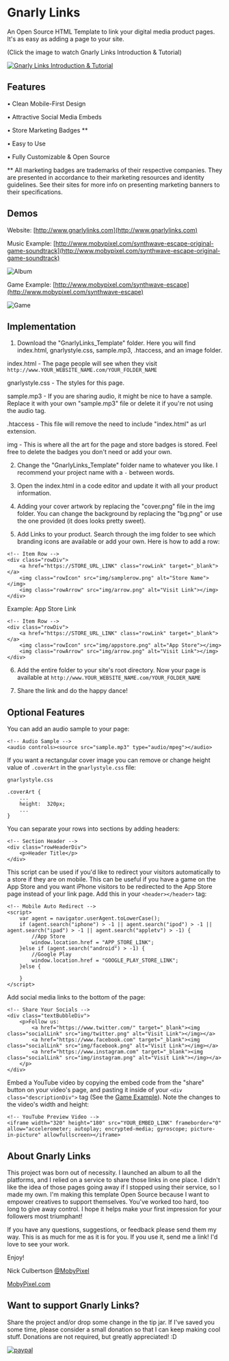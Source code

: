# Gnarly Links

An Open Source HTML Template to link your digital media product pages. It's as easy as adding a page to your site.

(Click the image to watch Gnarly Links Introduction & Tutorial)

[![Gnarly Links Introduction & Tutorial](https://img.youtube.com/vi/Xrp3zyvwC-c/0.jpg)](https://www.youtube.com/watch?v=Xrp3zyvwC-c "Gnarly Links Introduction & Tutorial")

## Features

• Clean Mobile-First Design

• Attractive Social Media Embeds

• Store Marketing Badges **

• Easy to Use

• Fully Customizable & Open Source

** All marketing badges are trademarks of their respective companies. They are presented in accordance to their marketing resources and identity guidelines. See their sites for more info on presenting marketing banners to their specifications.


## Demos

Website: [http://www.gnarlylinks.com](http://www.gnarlylinks.com)

Music Example: [http://www.mobypixel.com/synthwave-escape-original-game-soundtrack](http://www.mobypixel.com/synthwave-escape-original-game-soundtrack)

![Album](https://github.com/NickCulbertson/VidTest/blob/master/album.png)

Game Example: [http://www.mobypixel.com/synthwave-escape](http://www.mobypixel.com/synthwave-escape)

![Game](https://github.com/NickCulbertson/VidTest/blob/master/game.png)

## Implementation

1. Download the "GnarlyLinks_Template" folder. Here you will find index.html, gnarlystyle.css, sample.mp3, .htaccess, and an image folder.

index.html - The page people will see when they visit `http://www.YOUR_WEBSITE_NAME.com/YOUR_FOLDER_NAME`

gnarlystyle.css - The styles for this page.

sample.mp3 - If you are sharing audio, it might be nice to have a sample. Replace it with your own "sample.mp3" file or delete it if you're not using the audio tag.

.htaccess - This file will remove the need to include "index.html" as url extension.

img - This is where all the art for the page and store badges is stored. Feel free to delete the badges you don't need or add your own.

2. Change the "GnarlyLinks_Template" folder name to whatever you like. I recommend your project name with a `-` between words. 

3. Open the index.html in a code editor and update it with all your product information.

4. Adding your cover artwork by replacing the "cover.png" file in the img folder. You can change the background by replacing the "bg.png" or use the one provided (it does looks pretty sweet). 

5. Add Links to your product. Search through the img folder to see which branding icons are available or add your own. Here is how to add a row:

```
<!-- Item Row -->
<div class="rowDiv">
    <a href="https://STORE_URL_LINK" class="rowLink" target="_blank"></a>
    <img class="rowIcon" src="img/samplerow.png" alt="Store Name"></img>
    <img class="rowArrow" src="img/arrow.png" alt="Visit Link"></img>
</div>
```

Example: App Store Link
```
<!-- Item Row -->
<div class="rowDiv">
    <a href="https://STORE_URL_LINK" class="rowLink" target="_blank"></a>
    <img class="rowIcon" src="img/appstore.png" alt="App Store"></img>
    <img class="rowArrow" src="img/arrow.png" alt="Visit Link"></img>
</div>
```

6. Add the entire folder to your site's root directory. Now your page is available at
`http://www.YOUR_WEBSITE_NAME.com/YOUR_FOLDER_NAME`

7. Share the link and do the happy dance!



## Optional Features

You can add an audio sample to your page:
```
<!-- Audio Sample -->
<audio controls><source src="sample.mp3" type="audio/mpeg"></audio>
```

If you want a rectangular cover image you can remove or change height value of `.coverArt` in the `gnarlystyle.css` file:
```
gnarlystyle.css

.coverArt {
    ...
    height:  320px;
    ...
}
```

You can separate your rows into sections by adding headers:
```
<!-- Section Header -->
<div class="rowHeaderDiv">
    <p>Header Title</p>
</div>
```

This script can be used if you'd like to redirect your visitors automatically to a store if they are on mobile. This can be useful if you have a game on the App Store and you want iPhone visitors to be redirected to the App Store page instead of your link page. Add this in your `<header></header>` tag:
```
<!-- Mobile Auto Redirect -->
<script>
    var agent = navigator.userAgent.toLowerCase();
    if (agent.search("iphone") > -1 || agent.search("ipod") > -1 || agent.search("ipad") > -1 || agent.search("appletv") > -1) {
        //App Store
        window.location.href = "APP_STORE_LINK";
    }else if (agent.search("android") > -1) {
        //Google Play
        window.location.href = "GOOGLE_PLAY_STORE_LINK";
    }else {
         
    }
</script>
```

Add social media links to the bottom of the page:
```
<!-- Share Your Socials -->
<div class="textBubbleDiv">
    <p>Follow us:
        <a href="https://www.twitter.com/" target="_blank"><img class="socialLink" src="img/twitter.png" alt="Visit Link"></img></a>
        <a href="https://www.facebook.com" target="_blank"><img class="socialLink" src="img/facebook.png" alt="Visit Link"></img></a>
        <a href="https://www.instagram.com" target="_blank"><img class="socialLink" src="img/instagram.png" alt="Visit Link"></img></a>
    </p>
</div>
```

Embed a YouTube video by copying the embed code from the "share" button on your video's page, and pasting it inside of your `<div class="descriptionDiv">` tag (See the [Game Example](http://www.mobypixel.com/synthwave-escape)). Note the changes to the video's width and height:
```
<!-- YouTube Preview Video -->
<iframe width="320" height="180" src="YOUR_EMBED_LINK" frameborder="0" allow="accelerometer; autoplay; encrypted-media; gyroscope; picture-in-picture" allowfullscreen></iframe>
```

## About Gnarly Links

This project was born out of necessity. I launched an album to all the platforms, and I relied on a service to share those links in one place. I didn't like the idea of those pages going away if I stopped using their service, so I made my own. I'm making this template Open Source because I want to empower creatives to support themselves. You've worked too hard, too long to give away control. I hope it helps make your first impression for your followers most triumphant! 

If you have any questions, suggestions, or feedback please send them my way. This is as much for me as it is for you. If you use it, send me a link! I'd love to see your work. 

Enjoy!

Nick Culbertson [@MobyPixel](https://twitter.com/MobyPixel)

[MobyPixel.com](http://www.mobypixel.com)


## Want to support Gnarly Links?

Share the project and/or drop some change in the tip jar. If I've saved you some time, please consider a small donation so that I can keep making cool stuff. Donations are not required, but greatly appreciated! :D

[![paypal](https://www.paypalobjects.com/en_US/i/btn/btn_donateCC_LG.gif)](https://www.paypal.com/cgi-bin/webscr?cmd=_s-xclick&hosted_button_id=HKHYVRMC53W7C)
